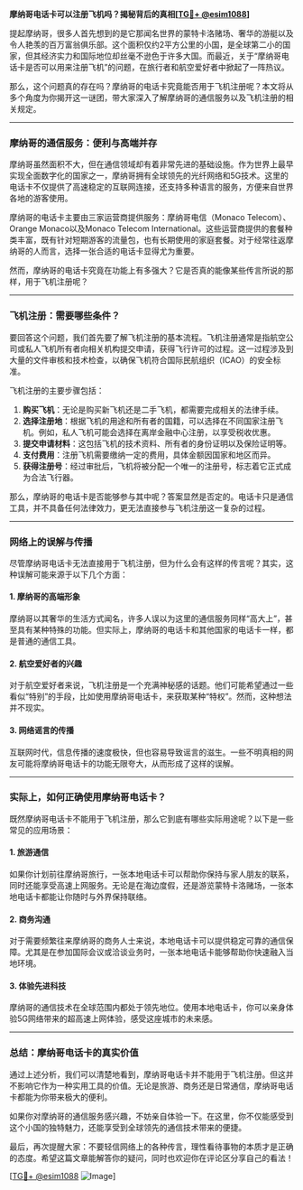 **摩纳哥电话卡可以注册飞机吗？揭秘背后的真相[[TG💪+ @esim1088](https://t.me/s/esim1088)]**

提起摩纳哥，很多人首先想到的是它那闻名世界的蒙特卡洛赌场、奢华的游艇以及令人艳羡的百万富翁俱乐部。这个面积仅约2平方公里的小国，是全球第二小的国家，但其经济实力和国际地位却丝毫不逊色于许多大国。而最近，关于“摩纳哥电话卡是否可以用来注册飞机”的问题，在旅行者和航空爱好者中掀起了一阵热议。

那么，这个问题真的存在吗？摩纳哥的电话卡究竟能否用于飞机注册呢？本文将从多个角度为你揭开这一谜团，带大家深入了解摩纳哥的通信服务以及飞机注册的相关规定。

---

### 摩纳哥的通信服务：便利与高端并存

摩纳哥虽然面积不大，但在通信领域却有着非常先进的基础设施。作为世界上最早实现全面数字化的国家之一，摩纳哥拥有全球领先的光纤网络和5G技术。这里的电话卡不仅提供了高速稳定的互联网连接，还支持多种语言的服务，方便来自世界各地的游客使用。

摩纳哥的电话卡主要由三家运营商提供服务：摩纳哥电信（Monaco Telecom）、Orange Monaco以及Monaco Telecom International。这些运营商提供的套餐种类丰富，既有针对短期游客的流量包，也有长期使用的家庭套餐。对于经常往返摩纳哥的人而言，选择一张合适的电话卡显得尤为重要。

然而，摩纳哥的电话卡究竟在功能上有多强大？它是否真的能像某些传言所说的那样，用于飞机注册呢？

---

### 飞机注册：需要哪些条件？

要回答这个问题，我们首先要了解飞机注册的基本流程。飞机注册通常是指航空公司或私人飞机所有者向相关机构提交申请，获得飞行许可的过程。这一过程涉及到大量的文件审核和技术检查，以确保飞机符合国际民航组织（ICAO）的安全标准。

飞机注册的主要步骤包括：
1. **购买飞机**：无论是购买新飞机还是二手飞机，都需要完成相关的法律手续。
2. **选择注册地**：根据飞机的用途和所有者的国籍，可以选择在不同国家注册飞机。例如，私人飞机可能会选择在离岸金融中心注册，以享受税收优惠。
3. **提交申请材料**：这包括飞机的技术资料、所有者的身份证明以及保险证明等。
4. **支付费用**：注册飞机需要缴纳一定的费用，具体金额因国家和地区而异。
5. **获得注册号**：经过审批后，飞机将被分配一个唯一的注册号，标志着它正式成为合法飞行器。

那么，摩纳哥的电话卡是否能够参与其中呢？答案显然是否定的。电话卡只是通信工具，并不具备任何法律效力，更无法直接参与飞机注册这一复杂的过程。

---

### 网络上的误解与传播

尽管摩纳哥电话卡无法直接用于飞机注册，但为什么会有这样的传言呢？其实，这种误解可能来源于以下几个方面：

#### 1. **摩纳哥的高端形象**
摩纳哥以其奢华的生活方式闻名，许多人误以为这里的通信服务同样“高大上”，甚至具有某种特殊的功能。但实际上，摩纳哥的电话卡和其他国家的电话卡一样，都是普通的通信工具。

#### 2. **航空爱好者的兴趣**
对于航空爱好者来说，飞机注册是一个充满神秘感的话题。他们可能希望通过一些看似“特别”的手段，比如使用摩纳哥电话卡，来获取某种“特权”。然而，这种想法并不现实。

#### 3. **网络谣言的传播**
互联网时代，信息传播的速度极快，但也容易导致谣言的滋生。一些不明真相的网友可能将摩纳哥电话卡的功能无限夸大，从而形成了这样的误解。

---

### 实际上，如何正确使用摩纳哥电话卡？

既然摩纳哥电话卡不能用于飞机注册，那么它到底有哪些实际用途呢？以下是一些常见的应用场景：

#### 1. **旅游通信**
如果你计划前往摩纳哥旅行，一张本地电话卡可以帮助你保持与家人朋友的联系，同时还能享受高速上网服务。无论是在海边度假，还是游览蒙特卡洛赌场，一张本地电话卡都能让你随时与外界保持联络。

#### 2. **商务沟通**
对于需要频繁往来摩纳哥的商务人士来说，本地电话卡可以提供稳定可靠的通信保障。尤其是在参加国际会议或洽谈业务时，一张本地电话卡能够帮助你快速融入当地环境。

#### 3. **体验先进科技**
摩纳哥的通信技术在全球范围内都处于领先地位。使用本地电话卡，你可以亲身体验5G网络带来的超高速上网体验，感受这座城市的未来感。

---

### 总结：摩纳哥电话卡的真实价值

通过上述分析，我们可以清楚地看到，摩纳哥电话卡并不能用于飞机注册。但这并不影响它作为一种实用工具的价值。无论是旅游、商务还是日常通信，摩纳哥电话卡都能为你带来极大的便利。

如果你对摩纳哥的通信服务感兴趣，不妨亲自体验一下。在这里，你不仅能感受到这个小国的独特魅力，还能享受到全球领先的通信技术带来的便捷。

最后，再次提醒大家：不要轻信网络上的各种传言，理性看待事物的本质才是正确的态度。希望这篇文章能解答你的疑问，同时也欢迎你在评论区分享自己的看法！

[[TG💪+ @esim1088](https://t.me/s/esim1088) ![Image](https://i.postimg.cc/4NQfJmqS/Snipaste-2025-05-13-00-14-12.png)]
